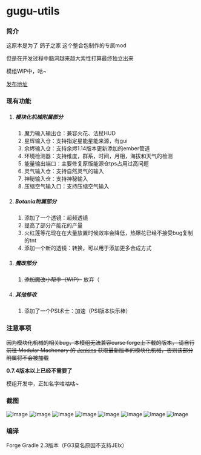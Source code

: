 # gugu-utils

### 简介

这原本是为了 鸽子之家 这个整合包制作的专属mod

但是在开发过程中脑洞越来越大索性打算最终独立出来

模组WIP中，咕~

[发布地址](https://github.com/ParaParty/gugu-utils/releases)

### 现有功能

1. ##### 模块化机械附属部分
    1. 魔力输入输出仓：兼容火花、法杖HUD
    2. 星辉输入仓：支持指定星能星能来源，有gui
    3. 余烬输入仓：支持余烬1.14版本更新添加的ember管道
    4. 环境检测器：支持维度，群系，时间，月相，海拔和天气的检测
    5. 能量输出端口：主要修复原版能源仓tps占用过高问题
    6. 灵气输入仓：支持自然灵气的输入
    7. 神秘输入仓：支持神秘输入
    8. 压缩空气输入口：支持压缩空气输入
2. ##### Botania附属部分
    1. 添加了一个透镜：超频透镜
    2. 提高了部分产能花的产量
    3. 火红莲等花现在在大量放置时候效率会降低，热爆花已经不接受bug复制的tnt
    4. 添加一个新的透镜：转换，可以用于添加更多合成方式
3. ##### 魔改部分
    1. ~~添加魔改小帮手（WIP）~~ 放弃（
    
4. ##### 其他修改
    1. 添加了一个PSI术士：加速（PSI版本快乐棒）
   

### 注意事项
~~因为模块化机械的相关bug，本模组无法兼容curse forge上下载的版本，
请自行前往 Modular Machenary 的 [Jenkins](https://jenkins.hellfiredev.net/job/ModularMachinery/job/master/) 获取最新版本的模块化机械，否则该部分附属将不会被加载~~

**0.7.4版本以上已经不需要了**

模组开发中，正如名字咕咕咕~

### 截图

![Image](https://github.com/ParaParty/gugu-utils/raw/dev/screenshots/1.png)
![Image](https://github.com/ParaParty/gugu-utils/raw/dev/screenshots/2.png)
![Image](https://github.com/ParaParty/gugu-utils/raw/dev/screenshots/3.png)
![Image](https://github.com/ParaParty/gugu-utils/raw/dev/screenshots/4.png)
![Image](https://github.com/ParaParty/gugu-utils/raw/dev/screenshots/5.png)
![Image](https://github.com/ParaParty/gugu-utils/raw/dev/screenshots/6.png)
![Image](https://github.com/ParaParty/gugu-utils/raw/dev/screenshots/7.png)
![Image](https://github.com/ParaParty/gugu-utils/raw/dev/screenshots/8.png)

### 编译
Forge Gradle 2.3版本（FG3莫名原因不支持JEIx）
